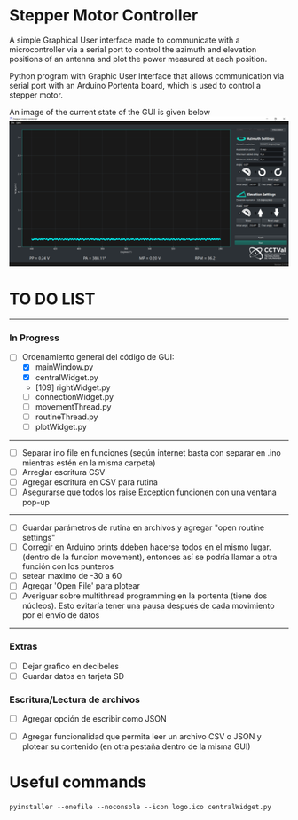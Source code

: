 # Stepper Motor Controller
A simple Graphical User interface made to communicate with a microcontroller via a serial port to control the azimuth and elevation positions of an antenna and plot the power measured at each position.

Python program with Graphic User Interface that allows communication via serial port with an Arduino Portenta board, which is used to control a stepper motor.

An image of the current state of the GUI is given below
![image](GUI_mockup.png)

# TO DO LIST
------------------------------------------------------------------
### In Progress

- [ ] Ordenamiento general del código de GUI:
    - [x] mainWindow.py
    - [x] centralWidget.py
    - [109] rightWidget.py
    - [ ] connectionWidget.py
    - [ ] movementThread.py
    - [ ] routineThread.py
    - [ ] plotWidget.py
--------------------------------------------------------------
- [ ] Separar ino file en funciones (según internet basta con separar en .ino mientras estén en la misma carpeta)
- [ ] Arreglar escritura CSV
- [ ] Agregar escritura en CSV para rutina
- [ ] Asegurarse que todos los raise Exception funcionen con una ventana pop-up
-------------------------------------------------------------
- [ ] Guardar parámetros de rutina en archivos  y agregar "open routine settings"
- [ ] Corregir en Arduino prints ddeben hacerse todos en el mismo lugar. (dentro de la funcion movement), entonces así se podría llamar a otra función con los punteros
- [ ] setear maximo de -30 a 60
- [ ] Agregar 'Open File' para plotear
- [ ] Averiguar sobre multithread programming en la portenta (tiene dos núcleos). Esto evitaría tener una pausa después de cada movimiento por el envío de datos
-------------------------------------------------------------------
### Extras
- [ ] Dejar grafico en decibeles
- [ ] Guardar datos en tarjeta SD

### Escritura/Lectura de archivos
- [ ] Agregar opción de escribir como JSON
- [ ] Agregar funcionalidad que permita leer un archivo CSV o JSON y plotear su contenido (en otra pestaña dentro de la misma GUI)



# Useful commands
```
pyinstaller --onefile --noconsole --icon logo.ico centralWidget.py
```
